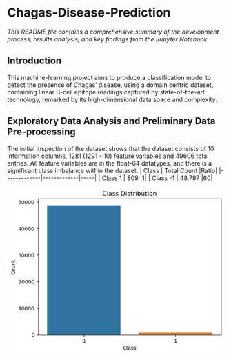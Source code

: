 # Chagas-Disease-Prediction

<i> This README file contains a comprehensive summary of the development process, results analysis, and key findings from the Jupyter Notebook. </i>

## Introduction
This machine-learning project aims to produce a 
classification model to detect the presence of Chagas’ disease, using a domain 
centric dataset, containing linear B-cell epitope readings captured by state-of-the-art technology, remarked by its high-dimensional data space and complexity.

## Exploratory Data Analysis and Preliminary Data Pre-processing
The initial inspection of the dataset shows that the dataset consists of 10 information columns, 1281 (1291 - 10) feature variables and 49606 total entries. All feature variables are in the float-64 datatypes, and there is a significant class imbalance within the dataset.
| Class       | Total Count |Ratio|
|-------------|-------------|-----|
| Class 1     | 809         |1|
| Class -1    | 48,797      |60|

<p align="center">
  <img src="https://github.com/hongd13/Chagas-Disease-Prediction/blob/master/pictures/class_distribution.png?raw=true"/>
</p>

